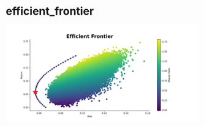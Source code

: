 # efficient_frontier
![image](https://github.com/jason7580/efficient_frontier/blob/main/test33-5.png)
